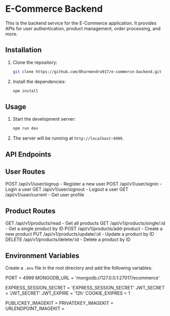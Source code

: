 # E-Commerce Backend

This is the backend service for the E-Commerce application. It provides APIs for user authentication, product management, order processing, and more.

## Installation

1. Clone the repository:

   ```sh
   git clone https://github.com/Dharmendra917/e-commerce-backend.git
   ```

2. Install the dependencies:
   ```sh
   npm install
   ```

## Usage

1. Start the development server:
   ```sh
   npm run dev
   ```
2. The server will be running at `http://localhost:4999`.

## API Endpoints

## User Routes

POST /api/v1/user/signup - Register a new user
POST /api/v1/user/signin - Login a user
GET /api/v1/user/signout - Logout a user
GET /api/v1/user/current - Get user profile

## Product Routes

GET /api/v1/products/read - Get all products
GET /api/v1/products/single/:id - Get a single product by ID
POST /api/v1/products/add-product - Create a new product
PUT /api/v1/products/update/:id - Update a product by ID
DELETE /api/v1/products/delete/:id - Delete a product by ID

## Environment Variables

Create a `.env` file in the root directory and add the following variables:

PORT = 4999
MONGODB_URL = 'mongodb://127.0.0.1:27017/ecommerce'

EXPRESS_SESSION_SECRET = 'EXPRESS_SESSION_SECRET'
JWT_SECRET = 'JWT_SECRET'
JWT_EXPIRE = '12h'
COOKIE_EXIPRES = 1

PUBLICKEY_IMAGEKIT =
PRIVATEKEY_IMAGEKIT =
URLENDPOINT_IMAGEKIT =

```

```

